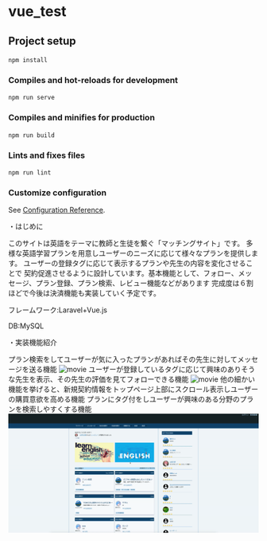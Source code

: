 # vue_test

## Project setup
```
npm install
```

### Compiles and hot-reloads for development
```
npm run serve
```

### Compiles and minifies for production
```
npm run build
```

### Lints and fixes files
```
npm run lint
```

### Customize configuration
See [Configuration Reference](https://cli.vuejs.org/config/).

・はじめに

このサイトは英語をテーマに教師と生徒を繋ぐ「マッチングサイト」です。
多様な英語学習プランを用意しユーザーのニーズに応じて様々なプランを提供します。
ユーザーの登録タグに応じて表示するプランや先生の内容を変化させることで
契約促進させるように設計しています。基本機能として、フォロー、メッセージ、プラン登録、プラン検索、レビュー機能などがあります
完成度は６割ほどで今後は決済機能も実装していく予定です。

フレームワーク:Laravel+Vue.js

DB:MySQL

・実装機能紹介

プラン検索をしてユーザーが気に入ったプランがあればその先生に対してメッセージを送る機能
![movie](https://github.com/creater0820/enlish-tutor-vue/blob/master/movie/message.gif)
ユーザーが登録しているタグに応じて興味のありそうな先生を表示、その先生の評価を見てフォローできる機能
![movie](https://github.com/creater0820/enlish-tutor-vue/blob/my-branch/movie/newfollow3.gif)
他の細かい機能を挙げると、新規契約情報をトップページ上部にスクロール表示しユーザーの購買意欲を高める機能
プランにタグ付をしユーザーが興味のある分野のプランを検索しやすくする機能
![movie](https://github.com/creater0820/enlish-tutor-vue/blob/my-branch/movie/timeline.gif)

